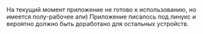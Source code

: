 На текущий момент приложение не готово к использованию, но имеется полу-рабочее апи)
Приложение писалось под линукс и вероятно должно быть доработано для остальных устройств.
